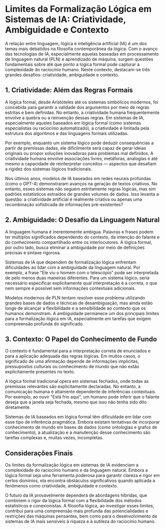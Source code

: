 # Limites da Formalização Lógica em Sistemas de IA: Criatividade, Ambiguidade e Contexto

A relação entre linguagem, lógica e inteligência artificial (IA) é um dos temas mais debatidos na filosofia contemporânea da lógica. Com o avanço das tecnologias de IA, especialmente aquelas baseadas em processamento de linguagem natural (PLN) e aprendizado de máquina, surgem questões fundamentais sobre até que ponto a lógica formal pode capturar a complexidade do raciocínio humano. Neste contexto, destacam-se três grandes desafios: criatividade, ambiguidade e contexto.

## 1. Criatividade: Além das Regras Formais

A lógica formal, desde Aristóteles até os sistemas simbólicos modernos, foi concebida para garantir a validade dos argumentos por meio de regras estritas e bem definidas. No entanto, a criatividade humana frequentemente envolve a quebra ou a reinvenção dessas regras. Em sistemas de IA, especialmente aqueles baseados em lógica formal (como sistemas especialistas ou raciocínio automatizado), a criatividade é limitada pela estrutura dos algoritmos e das linguagens formais utilizadas.

Por exemplo, enquanto um sistema lógico pode deduzir consequências a partir de premissas dadas, ele dificilmente será capaz de gerar ideias originais ou propor soluções inovadoras para problemas mal definidos. A criatividade humana envolve associações livres, metáforas, analogias e até mesmo a capacidade de reinterpretar conceitos — aspectos que desafiam a rigidez dos sistemas lógicos tradicionais.

Nos últimos anos, modelos de IA baseados em redes neurais profundas (como o GPT-4) demonstraram avanços na geração de textos criativos. No entanto, esses sistemas não seguem estritamente regras lógicas, mas sim padrões estatísticos extraídos de grandes volumes de dados. Isso levanta a questão: a criatividade artificial é realmente criativa ou apenas uma recombinação sofisticada de informações pré-existentes?

## 2. Ambiguidade: O Desafio da Linguagem Natural

A linguagem humana é inerentemente ambígua. Palavras e frases podem ter múltiplos significados dependendo do contexto, da intenção do falante e do conhecimento compartilhado entre os interlocutores. A lógica formal, por outro lado, busca eliminar a ambiguidade por meio de definições precisas e sintaxe rigorosa.

Sistemas de IA que dependem de formalização lógica enfrentam dificuldades ao lidar com a ambiguidade da linguagem natural. Por exemplo, a frase "Ele viu o homem com o telescópio" pode ser interpretada de pelo menos duas maneiras diferentes. Para um sistema lógico, seria necessário especificar explicitamente qual interpretação é a correta, o que nem sempre é possível sem informações contextuais adicionais.

Modelos modernos de PLN tentam resolver esse problema utilizando grandes bases de dados e técnicas de desambiguação, mas ainda estão longe de alcançar a flexibilidade e a sensibilidade ao contexto que os humanos demonstram. A ambiguidade permanece um dos principais limites para a formalização lógica em IA, especialmente em tarefas que exigem compreensão profunda do significado.

## 3. Contexto: O Papel do Conhecimento de Fundo

O contexto é fundamental para a interpretação correta de enunciados e para a aplicação adequada das regras lógicas. Em muitos casos, o significado de uma afirmação depende de informações implícitas, pressupostos culturais ou conhecimento de mundo que não estão explicitamente presentes no texto.

A lógica formal tradicional opera em sistemas fechados, onde todas as premissas relevantes são explicitamente declaradas. No entanto, a comunicação humana é altamente dependente de inferências contextuais. Por exemplo, ao ouvir "Está frio aqui", um humano pode inferir que o falante deseja que a janela seja fechada, mesmo que isso não tenha sido dito diretamente.

Sistemas de IA baseados em lógica formal têm dificuldade em lidar com esse tipo de inferência pragmática. Embora existam tentativas de incorporar conhecimento de mundo em bases de dados (como ontologias e grafos de conhecimento), a atualização e a manutenção desse conhecimento são tarefas complexas e, muitas vezes, incompletas.

## Considerações Finais

Os limites da formalização lógica em sistemas de IA evidenciam a complexidade do raciocínio humano e da linguagem natural. Embora a lógica formal seja uma ferramenta poderosa para garantir clareza e rigor em certos domínios, ela encontra obstáculos significativos quando aplicada a fenômenos como criatividade, ambiguidade e contexto.

O futuro da IA provavelmente dependerá de abordagens híbridas, que combinem o rigor da lógica formal com a flexibilidade dos métodos estatísticos e conexionistas. A filosofia lógica, ao investigar esses limites, contribui para uma compreensão mais profunda das potencialidades e restrições das máquinas pensantes, bem como para o desenvolvimento de sistemas de IA mais sensíveis à riqueza e à sutileza do raciocínio humano.